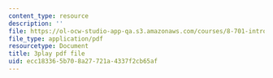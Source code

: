 ```yaml
---
content_type: resource
description: ''
file: https://ol-ocw-studio-app-qa.s3.amazonaws.com/courses/8-701-introduction-to-nuclear-and-particle-physics-fall-2020/ecc183365b708a27721a4337f2cb65af_fsvkE3cR1Aw.pdf
file_type: application/pdf
resourcetype: Document
title: 3play pdf file
uid: ecc18336-5b70-8a27-721a-4337f2cb65af
---
```

